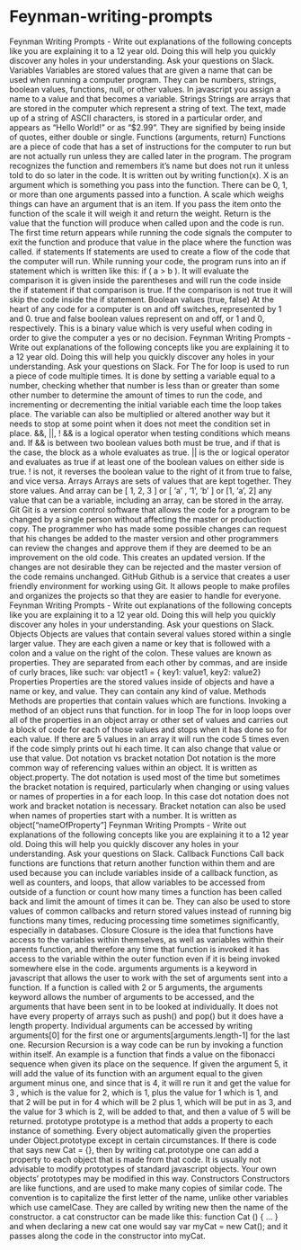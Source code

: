 # Feynman-writing-prompts
Feynman Writing Prompts - Write out explanations of the following concepts like you are explaining it to a 12 year old. Doing this will help you quickly discover any holes in your understanding. Ask your questions on Slack.
Variables
Variables are stored values that are given a name that can be used when running a computer program. They can be numbers, strings, boolean values, functions, null, or other values. In javascript you assign a name to a value and that becomes a variable. 
Strings
Strings are arrays that are stored in the computer which represent a string of text. The text, made up of a string of ASCII characters, is stored in a particular order, and appears as “Hello World!” or as “$2.99”. They are signified by being inside of quotes, either double or single.
Functions (arguments, return)
Functions are a piece of code that has a set of instructions for the computer to run but are not actually run unless they are called later in the program. The program recognizes the function and remembers it’s name but does not run it unless told to do so later in the code. It is written out by writing function(x). X is an argument which is something you pass into the function. There can be 0, 1, or more than one arguments passed into a function. A scale which weighs things can have an argument that is an item. If you pass the item onto the function of the scale it will weigh it and return the weight. Return is the value that the function will produce when called upon and the code is run. The first time return appears while running the code signals the computer to exit the function and produce that value in the place where the function was called.
if statements
If statements are used to create a flow of the code that the computer will run. While running your code, the program runs into an if statement which is written like this: if ( a > b ). It will evaluate the comparison it is given inside the parentheses and will run the code inside the if statement if that comparison is true. If the comparison is not true it will skip the code inside the if statement.
Boolean values (true, false)
At the heart of any code for a computer is on and off switches, represented by 1 and 0. true and false boolean values represent on and off, or 1 and 0, respectively. This is a binary value which is very useful when coding in order to give the computer a yes or no decision.
Feynman Writing Prompts - Write out explanations of the following concepts like you are explaining it to a 12 year old. Doing this will help you quickly discover any holes in your understanding. Ask your questions on Slack.
For
The for loop is used to run a piece of code multiple times. It is done by setting a variable equal to a number, checking whether that number is less than or greater than some other number to determine the amount of times to run the code, and incrementing or decrementing the initial variable each time the loop takes place. The variable can also be multiplied or altered another way but it needs to stop at some point when it does not meet the condition set in place.
&&, ||, !
&& is a logical operator when testing conditions which means and. If && is between two boolean values both must be true, and if that is the case, the block as a whole evaluates as true. || is the or logical operator and evaluates as true if at least one of the boolean values on either side is true. ! is not, it reverses the boolean value to the right of it from true to false, and vice versa.
Arrays
Arrays are sets of values that are kept together. They store values. And array can be [ 1, 2, 3 ] or [ ‘a’ , ‘1’, ‘b’ ] or [1, ‘a’, 2] any value that can be a variable, including an array, can be stored in the array.
Git
Git is a version control software that allows the code for a program to be changed by a single person without affecting the master or production copy. The programmer who has made some possible changes can request that his changes be added to the master version and other programmers can review the changes and approve them if they are deemed to be an improvement on the old code. This creates an updated version. If the changes are not desirable they can be rejected and the master version of the code remains unchanged.
GitHub
Github is a service that creates a user friendly environment for working using Git. It allows people to make profiles and organizes the projects so that they are easier to handle for everyone.
Feynman Writing Prompts - Write out explanations of the following concepts like you are explaining it to a 12 year old. Doing this will help you quickly discover any holes in your understanding. Ask your questions on Slack.
Objects
Objects are values that contain several values stored within a single larger value. They are each given a name or key that is followed with a colon and a value on the right of the colon. These values are known as properties. They are separated from each other by commas, and are inside of curly braces, like such:  var object1 = { key1: value1, key2: value2}
Properties
Properties are the stored values inside of objects and have a name or key, and value. They can contain any kind of value.
Methods
Methods are properties that contain values which are functions. Invoking a method of an object runs that function.
for in loop
The for in loop loops over all of the properties in an object array or other set of values and carries out a block of code for each of those values and stops when it has done so for each value. If there are 5 values in an array it will run the code 5 times even if the code simply prints out hi each time. It can also change that value or use that value.
Dot notation vs bracket notation
Dot notation is the more common way of referencing values within an object. It is written as object.property. The dot notation is used most of the time but sometimes the bracket notation is required, particularly when changing or using values or names of properties in a for each loop. In this case dot notation does not work and bracket notation is necessary. Bracket notation can also be used when names of properties start with a number. It is written as object[“nameOfProperty”] 
Feynman Writing Prompts - Write out explanations of the following concepts like you are explaining it to a 12 year old. Doing this will help you quickly discover any holes in your understanding. Ask your questions on Slack.
Callback Functions
Call back functions are functions that return another function within them and are used because you can include variables inside of a callback function, as well as counters, and loops, that allow variables to be accessed from outside of a function or count how many times a function has been called back and limit the amount of times it can be. They can also be used to store values of common callbacks and return stored values instead of running big functions many times, reducing processing time sometimes significantly, especially in databases.
Closure
Closure is the idea that functions have access to the variables within themselves, as well as variables within their parents function, and therefore any time that function is invoked it has access to the variable within the outer function even if it is being invoked somewhere else in the code.
arguments
arguments is a keyword in javascript that allows the user to work with the set of arguments sent into a function. If a function is called with 2 or 5 arguments, the arguments keyword allows the number of arguments to be accessed, and the arguments that have been sent in to be looked at individually. It does not have every property of arrays such as push() and pop() but it does have a length property. Individual arguments can be accessed by writing arguments[0] for the first one or arguments[arguments.length-1] for the last one.
Recursion
Recursion is a way code can be run by invoking a function within itself. An example is a function that finds a value on the fibonacci sequence when given its place on the sequence. If given the argument 5, it will add the value of its function with an argument equal to the given argument minus one, and since that is 4, it will re run it and get the value for 3 , which is the value for 2, which is 1, plus the value for 1 which is 1, and that 2 will be put in for 4 which will be 2 plus 1, which will be put in as 3, and the value for 3 which is 2, will be added to that, and then a value of 5 will be returned. 
prototype
prototype is a method that adds a property to each instance of something. Every object automatically given the properties under Object.prototype except in certain circumstances. If there is code that says new Cat = {}, then by writing cat.prototype one can add a property to each object that is made from that code. It is usually not advisable to modify prototypes of standard javascript objects. Your own objects’ prototypes may be modified in this way.
Constructors
Constructors are like functions, and are used to make many copies of similar code. The convention is to capitalize the first letter of the name, unlike other variables which use camelCase. They are called by writing new then the name of the constructor. a cat constructor can be made like this: function Cat () { ... } and when declaring a new cat one would say  var myCat = new Cat(); and it passes along the code in the constructor into myCat.



